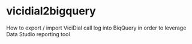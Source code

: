 # vicidial2bigquery
How to export / import ViciDial call log into BiqQuery in order to leverage Data Studio reporting tool
